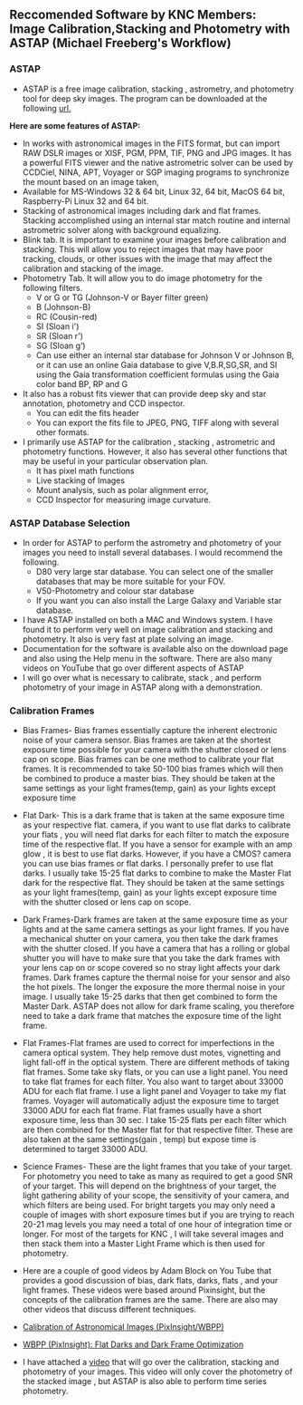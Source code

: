 ##  Reccomended Software by KNC Members: Image Calibration,Stacking and Photometry with ASTAP (Michael Freeberg's Workflow)

### ASTAP
- ASTAP is a free image calibration, stacking , astrometry, and photometry tool for deep sky images. The program can be downloaded at the following [url.](https://www.hnsky.org/astap.html)

**Here are some features of ASTAP:**
- In works with astronomical images in the FITS format, but can import RAW DSLR images or XISF, PGM, PPM, TIF, PNG and JPG images. It has a powerful FITS viewer and the native astrometric solver can be used by CCDCiel, NINA, 
APT, Voyager or SGP imaging programs to synchronize the mount based on an image taken,
- Available for MS-Windows 32 & 64 bit, Linux 32, 64 bit, MacOS 64 bit, Raspberry-Pi Linux 32 and 64 bit.
- Stacking of astronomical images including dark and flat frames. Stacking accomplished using an internal star match routine and internal astrometric solver along with background equalizing.
- Blink tab. It is important to examine your images before calibration and stacking. This will allow you to reject images that may have poor tracking, clouds, or other issues with the image that may affect the calibration and stacking of the image.
- Photometry Tab. It will allow you to do image photometry for the following filters.
  - V or G or TG (Johnson-V or Bayer filter green)
  - B (Johnson-B)
  - RC (Cousin-red)
  - SI (Sloan i')
  - SR (Sloan r')
  - SG (Sloan g’)
  - Can use either an internal star database for Johnson V or Johnson B, or it can use an online Gaia database to give V,B.R,SG,SR, and SI using the Gaia transformation coefficient formulas using the Gaia color band BP, RP and G
- It also has a robust fits viewer that can provide deep sky and star annotation, photometry and CCD inspector.
  - You can edit the fits header
  - You can export the fits file to JPEG, PNG, TIFF along with several other formats.
- I primarily use ASTAP for the calibration , stacking , astrometric and photometry functions. However, it also has several other functions that may be useful in your particular observation plan.
  - It has pixel math functions
  - Live stacking of Images
  - Mount analysis, such as polar alignment error,
  - CCD Inspector for measuring image curvature.

### ASTAP Database Selection

- In order for ASTAP to perform the astrometry and photometry of your images you need to install several databases. I would recommend the following.
  - D80 very large star database. You can select one of the smaller databases that may be more suitable for your FOV.
  - V50-Photometry and colour star database
  - If you want you can also install the Large Galaxy and Variable star database.
- I have ASTAP installed on both a MAC and Windows system. I have found it to perform very well on image calibration and stacking and photometry. It also is very fast at plate solving an image.
- Documentation for the software is available also on the download page and also using the Help menu in the software. There are also many videos on YouTube that go over different aspects of ASTAP
- I will go over what is necessary to calibrate, stack , and perform photometry of your image in ASTAP along with a demonstration.

### Calibration Frames
- Bias Frames- Bias frames essentially capture the inherent electronic noise of your camera sensor. Bias frames are taken at the shortest exposure time possible for your camera with the shutter closed or lens cap on scope. Bias frames can be one method to calibrate your flat frames. It is recommended to take 50-100 bias frames which will then be combined to produce a master bias. They should be taken at the same settings as your light frames(temp, gain) as your lights except exposure time
- Flat Dark- This is a dark frame that is taken at the same exposure time as your respective flat. camera, if you want to use flat darks to calibrate your flats , you will need flat darks for each filter to match the exposure time of the respective flat. If you have a sensor for example with an amp glow , it is best to use flat darks. However, if you have a CMOS? camera you can use bias frames or flat darks. I personally prefer to use flat darks. I usually take 15-25 flat darks to combine to make the Master Flat dark for the respective flat. They should be taken at the same settings as your light frames(temp, gain) as your lights except exposure time with the shutter closed or lens cap on scope.
- Dark Frames-Dark frames are taken at the same exposure time as your lights and at the same camera settings as your light frames. If you have a mechanical shutter on your camera, you then take the dark frames with the shutter closed. If you have a camera that has a rolling or global shutter you will have to make sure that you take the dark frames with your lens cap on or scope covered so no stray light affects your dark frames. Dark frames capture the thermal noise for your sensor and also the hot pixels. The longer the exposure the more thermal noise in your image. I usually take 15-25 darks that then get combined to form the Master Dark. ASTAP does not allow for dark frame scaling, you therefore need to take a dark frame that matches the exposure time of the light frame.
- Flat Frames-Flat frames are used to correct for imperfections in the camera optical system. They help remove dust motes, vignetting and light fall-off in the optical system. There are different methods of taking flat frames. Some take sky flats, or you can use a light panel. You need to take flat frames for each filter. You also want to target about 33000 ADU for each flat frame. I use a light panel and Voyager to take my flat frames. Voyager will automatically adjust the exposure time to target 33000 ADU for each flat frame. Flat frames usually have a short exposure time, less than 30 sec. I take 15-25 flats per each filter which are then combined for the Master flat for that respective filter. These are also taken at the same settings(gain , temp) but expose time is determined to target 33000 ADU.
- Science Frames- These are the light frames that you take of your target. For photometry you need to take as many as required to get a good SNR of your target. This will depend on the brightness of your target, the light gathering ability of your scope, the sensitivity of your camera, and which filters are being used. For bright targets you may only need a couple of images with short exposure times but if you are trying to reach 20-21 mag levels you may need a total of one hour of integration time or longer. For most of the targets for KNC , I will take several images and then stack them into a Master Light Frame which is then used for photometry.
- Here are a couple of good videos by Adam Block on You Tube that provides a good discussion of bias, dark flats, darks, flats , and your light frames. These videos were based around Pixinsight, but the concepts of the calibration frames are the same. There are also may other videos that discuss different techniques.

- [Calibration of Astronomical Images (PixInsight/WBPP)](https://www.youtube.com/watch?v=sZmHbxIxZeM)
- [WBPP (PixInsight): Flat Darks and Dark Frame Optimization](https://www.youtube.com/watch?v=WzEpygFGbN0)

- I have attached a [video](https://youtu.be/4asrVIc_DCA) that will go over the calibration, stacking and photometry of your images. This video will only cover the photometry of the stacked image , but ASTAP is also able to perform time series photometry.
